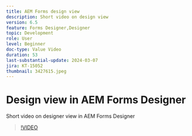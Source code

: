```yaml
---
title: AEM Forms design view
description: Short video on design view
version: 6.5
feature: Forms Designer,Designer
topic: Development
role: User
level: Beginner
doc-type: Value Video
duration: 53
last-substantial-update: 2024-03-07
jira: KT-15052
thumbnail: 3427615.jpeg
---
```


# Design view in AEM Forms Designer

Short video on designer view in AEM Forms Designer

>[!VIDEO](https://video.tv.adobe.com/v/3427615/?learn=on)
